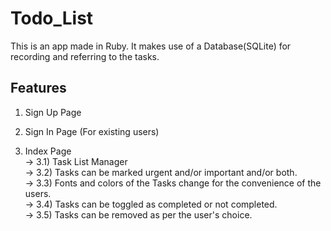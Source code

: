 # Todo_List
This is an app made in Ruby. It makes use of a Database(SQLite) for recording and referring to the tasks.

## Features

1) Sign Up Page <br>

2) Sign In Page (For existing users) <br>

3) Index Page <br> 
-> 3.1) Task List Manager <br> 
-> 3.2) Tasks can be marked urgent and/or important and/or both. <br>
-> 3.3) Fonts and colors of the Tasks change for the convenience of the users. <br>
-> 3.4) Tasks can be toggled as completed or not completed. <br>
-> 3.5) Tasks can be removed as per the user's choice. <br>
  
